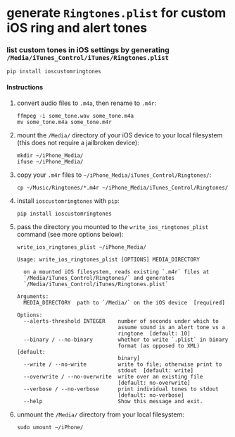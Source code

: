 # generate `Ringtones.plist` for custom iOS ring and alert tones
### list custom tones in iOS settings by generating `/Media/iTunes_Control/iTunes/Ringtones.plist`

```shell
pip install ioscustomringtones
```

#### Instructions

1. convert audio files to `.m4a`, then rename to `.m4r`:
    ```shell
    ffmpeg -i some_tone.wav some_tone.m4a
    mv some_tone.m4a some_tone.m4r
    ```

2. mount the `/Media/` directory of your iOS device to your local filesystem (this does not require a jailbroken device):
    ```shell
    mkdir ~/iPhone_Media/
    ifuse ~/iPhone_Media/
    ```

3. copy your `.m4r` files to `~/iPhone_Media/iTunes_Control/Ringtones/`:
    ```shell
    cp ~/Music/Ringtones/*.m4r ~/iPhone_Media/iTunes_Control/Ringtones/
    ```

4. install `ioscustomringtones` with `pip`:
    ```shell
    pip install ioscustomringtones
    ```

5. pass the directory you mounted to the `write_ios_ringtones_plist` command (see more options below):
    ```shell
    write_ios_ringtones_plist ~/iPhone_Media/
    ```
    ```shell
    Usage: write_ios_ringtones_plist [OPTIONS] MEDIA_DIRECTORY

      on a mounted iOS filesystem, reads existing `.m4r` files at
      `/Media/iTunes_Control/Ringtones/` and generates
      `/Media/iTunes_Control/iTunes/Ringtones.plist`

    Arguments:
      MEDIA_DIRECTORY  path to `/Media/` on the iOS device  [required]

    Options:
      --alerts-threshold INTEGER    number of seconds under which to
                                    assume sound is an alert tone vs a
                                    ringtone  [default: 10]
      --binary / --no-binary        whether to write `.plist` in binary
                                    format (as opposed to XML)  [default:
                                    binary]
      --write / --no-write          write to file; otherwise print to
                                    stdout  [default: write]
      --overwrite / --no-overwrite  write over an existing file
                                    [default: no-overwrite]
      --verbose / --no-verbose      print individual tones to stdout
                                    [default: no-verbose]
      --help                        Show this message and exit.
    ```

6. unmount the `/Media/` directory from your local filesystem:
    ```shell
    sudo umount ~/iPhone/
    ```

